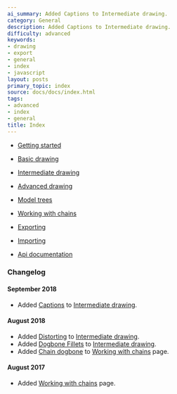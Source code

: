```yaml
---
ai_summary: Added Captions to Intermediate drawing.
category: General
description: Added Captions to Intermediate drawing.
difficulty: advanced
keywords:
- drawing
- export
- general
- index
- javascript
layout: posts
primary_topic: index
source: docs/docs/index.html
tags:
- advanced
- index
- general
title: Index
---
```

* [Getting started](getting-started/index.md#content)
* [Basic drawing](basic-drawing/index.md#content)
* [Intermediate drawing](intermediate-drawing/index.md#content)
* [Advanced drawing](advanced-drawing/index.md#content)
* [Model trees](model-trees/index.md#content)
* [Working with chains](working-with-chains/index.md#content)
* [Exporting](exporting/index.md#content)
* [Importing](importing/index.md#content)

* [Api documentation](api/index.md#content)

### Changelog

#### September 2018

* Added [Captions](intermediate-drawing/index.md#Captions) to [Intermediate drawing](intermediate-drawing/index.md#content).

#### August 2018

* Added [Distorting](intermediate-drawing/index.md#Distorting) to [Intermediate drawing](intermediate-drawing/index.md#content).
* Added [Dogbone Fillets](intermediate-drawing/index.md#Dogbone%20Fillets) to [Intermediate drawing](intermediate-drawing/index.md#content).
* Added [Chain dogbone](working-with-chains/index.md#Chain%20dogbone) to [Working with chains](working-with-chains/index.md#content) page.

#### August 2017

* Added [Working with chains](working-with-chains/index.md#content) page.
